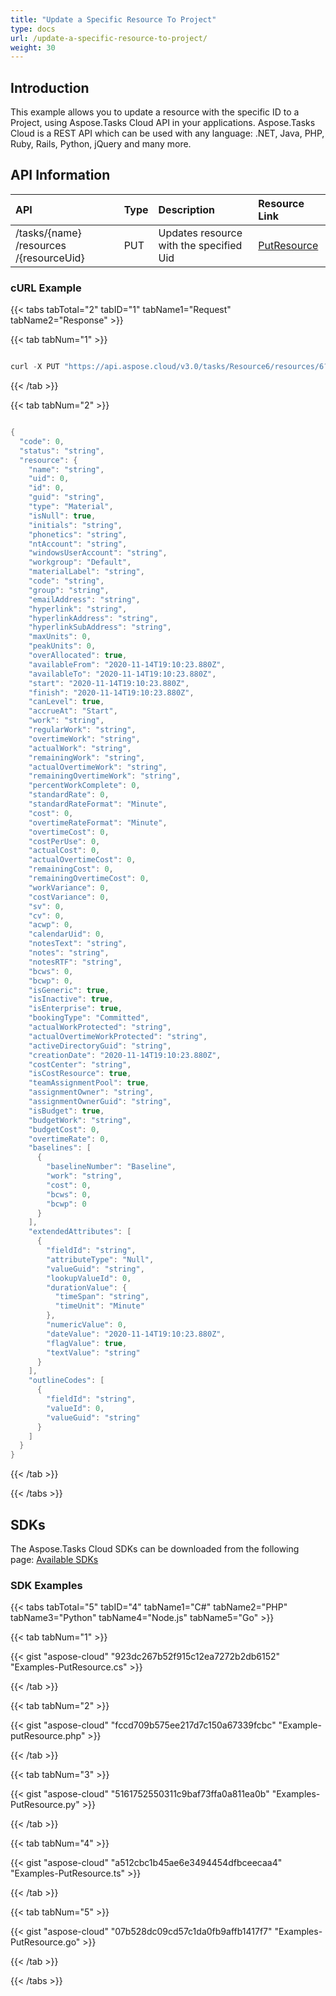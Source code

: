 ```yaml
---
title: "Update a Specific Resource To Project"
type: docs
url: /update-a-specific-resource-to-project/
weight: 30
---
```


## **Introduction**
This example allows you to update a resource with the specific ID to a Project, using Aspose.Tasks Cloud API in your applications. Aspose.Tasks Cloud is a REST API which can be used with any language: .NET, Java, PHP, Ruby, Rails, Python, jQuery and many more.
## **API Information**

|**API**|**Type**|**Description**|**Resource Link**|
| :- | :- | :- | :- |
|/tasks​/{name}​/resources​/{resourceUid}|PUT|Updates resource with the specified Uid|[PutResource](https://apireference.aspose.cloud/tasks/#/TasksResources/PutResource)|
### **cURL Example**
{{< tabs tabTotal="2" tabID="1" tabName1="Request" tabName2="Response" >}}

{{< tab tabNum="1" >}}

```java

curl -X PUT "https://api.aspose.cloud/v3.0/tasks/Resource6/resources/6?mode=Automatic&recalculate=true" -H "accept: application/json" -H "Content-Type: application/json" -H "x-aspose-client: Containerize.Swagger" -d "{ \"name\": \"string\", \"uid\": 0, \"id\": 0, \"guid\": \"string\", \"type\": \"Material\", \"isNull\": true, \"initials\": \"string\", \"phonetics\": \"string\", \"ntAccount\": \"string\", \"windowsUserAccount\": \"string\", \"workgroup\": \"Default\", \"materialLabel\": \"string\", \"code\": \"string\", \"group\": \"string\", \"emailAddress\": \"string\", \"hyperlink\": \"string\", \"hyperlinkAddress\": \"string\", \"hyperlinkSubAddress\": \"string\", \"maxUnits\": 0, \"peakUnits\": 0, \"overAllocated\": true, \"availableFrom\": \"2020-11-14T19:06:51.443Z\", \"availableTo\": \"2020-11-14T19:06:51.443Z\", \"start\": \"2020-11-14T19:06:51.443Z\", \"finish\": \"2020-11-14T19:06:51.443Z\", \"canLevel\": true, \"accrueAt\": \"Start\", \"work\": \"string\", \"regularWork\": \"string\", \"overtimeWork\": \"string\", \"actualWork\": \"string\", \"remainingWork\": \"string\", \"actualOvertimeWork\": \"string\", \"remainingOvertimeWork\": \"string\", \"percentWorkComplete\": 0, \"standardRate\": 0, \"standardRateFormat\": \"Minute\", \"cost\": 0, \"overtimeRateFormat\": \"Minute\", \"overtimeCost\": 0, \"costPerUse\": 0, \"actualCost\": 0, \"actualOvertimeCost\": 0, \"remainingCost\": 0, \"remainingOvertimeCost\": 0, \"workVariance\": 0, \"costVariance\": 0, \"sv\": 0, \"cv\": 0, \"acwp\": 0, \"calendarUid\": 0, \"notesText\": \"string\", \"notes\": \"string\", \"notesRTF\": \"string\", \"bcws\": 0, \"bcwp\": 0, \"isGeneric\": true, \"isInactive\": true, \"isEnterprise\": true, \"bookingType\": \"Committed\", \"actualWorkProtected\": \"string\", \"actualOvertimeWorkProtected\": \"string\", \"activeDirectoryGuid\": \"string\", \"creationDate\": \"2020-11-14T19:06:51.443Z\", \"costCenter\": \"string\", \"isCostResource\": true, \"teamAssignmentPool\": true, \"assignmentOwner\": \"string\", \"assignmentOwnerGuid\": \"string\", \"isBudget\": true, \"budgetWork\": \"string\", \"budgetCost\": 0, \"overtimeRate\": 0, \"baselines\": [ { \"baselineNumber\": \"Baseline\", \"work\": \"string\", \"cost\": 0, \"bcws\": 0, \"bcwp\": 0 } ], \"extendedAttributes\": [ { \"fieldId\": \"string\", \"attributeType\": \"Null\", \"valueGuid\": \"string\", \"lookupValueId\": 0, \"durationValue\": { \"timeSpan\": \"string\", \"timeUnit\": \"Minute\" }, \"numericValue\": 0, \"dateValue\": \"2020-11-14T19:06:51.443Z\", \"flagValue\": true, \"textValue\": \"string\" } ], \"outlineCodes\": [ { \"fieldId\": \"string\", \"valueId\": 0, \"valueGuid\": \"string\" } ]}"

```

{{< /tab >}}

{{< tab tabNum="2" >}}

```java

{
  "code": 0,
  "status": "string",
  "resource": {
    "name": "string",
    "uid": 0,
    "id": 0,
    "guid": "string",
    "type": "Material",
    "isNull": true,
    "initials": "string",
    "phonetics": "string",
    "ntAccount": "string",
    "windowsUserAccount": "string",
    "workgroup": "Default",
    "materialLabel": "string",
    "code": "string",
    "group": "string",
    "emailAddress": "string",
    "hyperlink": "string",
    "hyperlinkAddress": "string",
    "hyperlinkSubAddress": "string",
    "maxUnits": 0,
    "peakUnits": 0,
    "overAllocated": true,
    "availableFrom": "2020-11-14T19:10:23.880Z",
    "availableTo": "2020-11-14T19:10:23.880Z",
    "start": "2020-11-14T19:10:23.880Z",
    "finish": "2020-11-14T19:10:23.880Z",
    "canLevel": true,
    "accrueAt": "Start",
    "work": "string",
    "regularWork": "string",
    "overtimeWork": "string",
    "actualWork": "string",
    "remainingWork": "string",
    "actualOvertimeWork": "string",
    "remainingOvertimeWork": "string",
    "percentWorkComplete": 0,
    "standardRate": 0,
    "standardRateFormat": "Minute",
    "cost": 0,
    "overtimeRateFormat": "Minute",
    "overtimeCost": 0,
    "costPerUse": 0,
    "actualCost": 0,
    "actualOvertimeCost": 0,
    "remainingCost": 0,
    "remainingOvertimeCost": 0,
    "workVariance": 0,
    "costVariance": 0,
    "sv": 0,
    "cv": 0,
    "acwp": 0,
    "calendarUid": 0,
    "notesText": "string",
    "notes": "string",
    "notesRTF": "string",
    "bcws": 0,
    "bcwp": 0,
    "isGeneric": true,
    "isInactive": true,
    "isEnterprise": true,
    "bookingType": "Committed",
    "actualWorkProtected": "string",
    "actualOvertimeWorkProtected": "string",
    "activeDirectoryGuid": "string",
    "creationDate": "2020-11-14T19:10:23.880Z",
    "costCenter": "string",
    "isCostResource": true,
    "teamAssignmentPool": true,
    "assignmentOwner": "string",
    "assignmentOwnerGuid": "string",
    "isBudget": true,
    "budgetWork": "string",
    "budgetCost": 0,
    "overtimeRate": 0,
    "baselines": [
      {
        "baselineNumber": "Baseline",
        "work": "string",
        "cost": 0,
        "bcws": 0,
        "bcwp": 0
      }
    ],
    "extendedAttributes": [
      {
        "fieldId": "string",
        "attributeType": "Null",
        "valueGuid": "string",
        "lookupValueId": 0,
        "durationValue": {
          "timeSpan": "string",
          "timeUnit": "Minute"
        },
        "numericValue": 0,
        "dateValue": "2020-11-14T19:10:23.880Z",
        "flagValue": true,
        "textValue": "string"
      }
    ],
    "outlineCodes": [
      {
        "fieldId": "string",
        "valueId": 0,
        "valueGuid": "string"
      }
    ]
  }
}

```

{{< /tab >}}

{{< /tabs >}}
## **SDKs**
The Aspose.Tasks Cloud SDKs can be downloaded from the following page: [Available SDKs](/tasks/available-sdks/)
### **SDK Examples**
{{< tabs tabTotal="5" tabID="4" tabName1="C#" tabName2="PHP" tabName3="Python" tabName4="Node.js" tabName5="Go" >}}

{{< tab tabNum="1" >}}

{{< gist "aspose-cloud" "923dc267b52f915c12ea7272b2db6152" "Examples-PutResource.cs" >}}

{{< /tab >}}

{{< tab tabNum="2" >}}

{{< gist "aspose-cloud" "fccd709b575ee217d7c150a67339fcbc" "Example-putResource.php" >}}

{{< /tab >}}

{{< tab tabNum="3" >}}

{{< gist "aspose-cloud" "5161752550311c9baf73ffa0a811ea0b" "Examples-PutResource.py" >}}

{{< /tab >}}

{{< tab tabNum="4" >}}

{{< gist "aspose-cloud" "a512cbc1b45ae6e3494454dfbceecaa4" "Examples-PutResource.ts" >}}

{{< /tab >}}

{{< tab tabNum="5" >}}

{{< gist "aspose-cloud" "07b528dc09cd57c1da0fb9affb1417f7" "Examples-PutResource.go" >}}

{{< /tab >}}

{{< /tabs >}}
